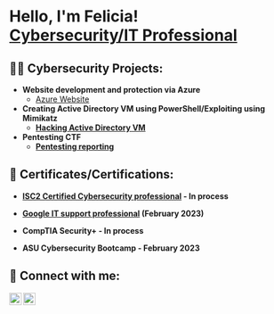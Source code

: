 <h1>Hello, I'm Felicia! <br/><a href="https://www.linkedin.com/in/felicia-fernandez/">Cybersecurity/IT Professional</a>

<h2>👨‍💻 Cybersecurity Projects:</h2>

- <b>Website development and protection via Azure</b>
  - [Azure Website](https://github.com/Fleesh85/Website-development-and-protection-via-Azure)<b>
- <b>Creating Active Directory VM using PowerShell/Exploiting using Mimikatz</b>
  - [Hacking Active Directory VM](https://github.com/Fleesh85/Hacking-an-Active-Directory-VM)<b>
- <b>Pentesting CTF</b>
  - [Pentesting reporting](https://github.com/Fleesh85/Pentest-CTF)<b>
  
 <h2>🔭 Certificates/Certifications:</h2>
  
  - [ISC2 Certified Cybersecurity professional](https://www.credly.com/badges/c919c460-d00f-4d56-b68e-502739a11419/linked_in_profile) - In process
 
  - [Google IT support professional](https://www.coursera.org/account/accomplishments/professional-cert/KG77R8RA8C2F) (February 2023)
  
  - CompTIA Security+ - In process
  
  - ASU Cybersecurity Bootcamp - February 2023


<h2> 🤳 Connect with me:</h2>

[<img align="left" alt="FeliciaFernandez | YouTube" width="22px" src="https://cdn.jsdelivr.net/npm/simple-icons@v3/icons/youtube.svg" />][youtube]
[<img align="left" alt="FeliciaFernandez | LinkedIn" width="22px" src="https://cdn.jsdelivr.net/npm/simple-icons@v3/icons/linkedin.svg" />][linkedin]


[youtube]: https://www.youtube.com/@cybrfern/
[linkedin]: https://linkedin.com/in/felicia-fernandez

<!--

Here are some ideas to get you started:


- 🌱 I’m currently learning ...
- 👯 I’m looking to collaborate on ...
- 🤔 I’m looking for help with ...
- 💬 Ask me about ...
- 📫 How to reach me: ...
- 😄 Pronouns: ...
- ⚡ Fun fact: ...
-->
